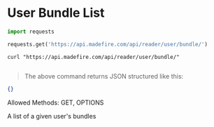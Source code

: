 # User Bundle List

```python
import requests

requests.get('https://api.madefire.com/api/reader/user/bundle/')
```

```shell
curl "https://api.madefire.com/api/reader/user/bundle/"
```

```javascript
```

> The above command returns JSON structured like this:

```json
{}
```

Allowed Methods: GET, OPTIONS

A list of a given user's bundles
